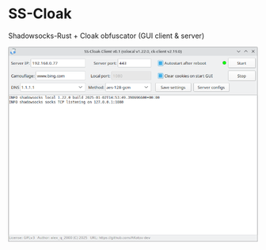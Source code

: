 # SS-Cloak
Shadowsocks-Rust + Cloak obfuscator (GUI client &amp; server)  
  
![](https://github.com/AKotov-dev/SS-Cloak/blob/main/ScreenShots/Screenshot2.png)  

